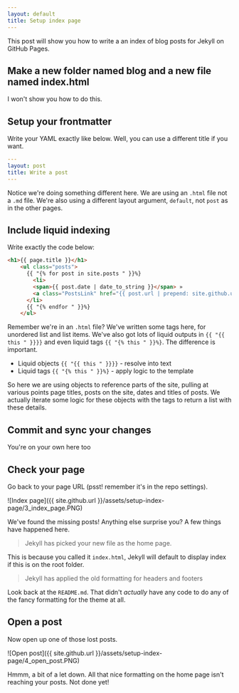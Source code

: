 ```yaml
---
layout: default
title: Setup index page
---
```


This post will show you how to write a an index of blog posts for Jekyll on GitHub Pages.

## Make a new folder named blog and a new file named index.html

I won't show you how to do this.

## Setup your frontmatter

Write your YAML exactly like below. Well, you can use a different title if you want.

```yaml
---
layout: post
title: Write a post
---
```

Notice we're doing something different here. We are using an `.html` file not a `.md` file. We're also using a different layout argument, `default`, not `post` as in the other pages.

## Include liquid indexing

Write exactly the code below:

```html
<h1>{{ page.title }}</h1>
	<ul class="posts">
	  {{ "{% for post in site.posts " }}%}
	    <li>
        <span>{{ post.date | date_to_string }}</span> »
        <a class="PostsLink" href="{{ post.url | prepend: site.github.url }}" title="{{ post.title }}">{{ post.title }}</a>
      </li>
	  {{ "{% endfor " }}%}
	</ul>
```

Remember we're in an `.html` file? We've written some tags here, for unordered list and list items. We've also got lots of liquid outputs in `{{ "{{ this " }}}}` and even liquid tags `{{ "{% this " }}%}`. The difference is important.

* Liquid objects `{{ "{{ this " }}}}` - resolve into text
* Liquid tags `{{ "{% this " }}%}` - apply logic to the template

So here we are using objects to reference parts of the site, pulling at various points page titles, posts on the site, dates and titles of posts. We actually iterate some logic for these objects with the tags to return a list with these details.

## Commit and sync your changes

You're on your own here too

## Check your page

Go back to your page URL (psst! remember it's in the repo settings).

![Index page]({{ site.github.url }}/assets/setup-index-page/3_index_page.PNG)

We've found the missing posts! Anything else surprise you? A few things have happened here.

> Jekyll has picked your new file as the home page.

This is because you called it `index.html`, Jekyll will default to display index if this is on the root folder.

> Jekyll has applied the old formatting for headers and footers

Look back at the `README.md`. That didn't _actually_ have any code to do any of the fancy formatting for the theme at all.

## Open a post

Now open up one of those lost posts.

![Open post]({{ site.github.url }}/assets/setup-index-page/4_open_post.PNG)

Hmmm, a bit of a let down. All that nice formatting on the home page isn't reaching your posts. Not done yet!
